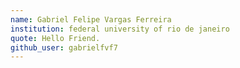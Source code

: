 ```yaml
---
name: Gabriel Felipe Vargas Ferreira
institution: federal university of rio de janeiro
quote: Hello Friend.
github_user: gabrielfvf7
---
```

